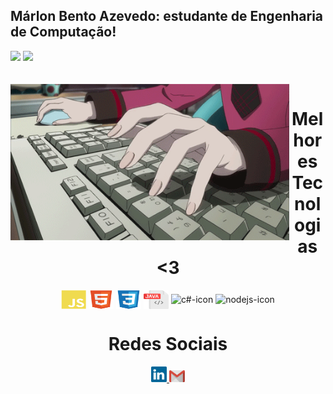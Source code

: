 ## Márlon Bento Azevedo: estudante de Engenharia de Computação!
<div>
  
  <img   src="https://github-readme-stats.vercel.app/api?username=marlon-bento&show_icons=true&theme=dracula&include_all_commits=true&count_private=true"/>
  <img   src="https://github-readme-stats.vercel.app/api/top-langs/?username=marlon-bento&layout=compact&langs_count=16&theme=dracula"/>
</div>
<br>

<div  align="center"> 
  <div style="display: inline_block"><br>
    <img align="left" height="250" alt="coding-time" src="code.gif">
    <h1 align="center">Melhores Tecnologias <3</h1>
    <img align="center" height="30" width="40" alt="js-icon"  src="https://raw.githubusercontent.com/devicons/devicon/master/icons/javascript/javascript-plain.svg">
    <img align="center" height="30" width="40" alt="html-icon" src="https://raw.githubusercontent.com/devicons/devicon/master/icons/html5/html5-original.svg">
    <img align="center" height="30" width="40" alt="css-icon" src="https://raw.githubusercontent.com/devicons/devicon/master/icons/css3/css3-original.svg">
    <img align="center" height="30" width="40" alt="java-icon" src="java.png">
    <img align="center" height="30" width="40" alt="c#-icon" src="c#icon.png">
    <img align="center" height="30" width="40" alt="nodejs-icon" src="https://raw.githubusercontent.com/jmnote/z-icons/master/svg/cpp.svg">
   </div>
    
  
  <h1 align="center">Redes Sociais</h1>
    <a href = "https://www.linkedin.com/in/marlon-bento-461ba755/">
      <img width="25" src="linkedin.svg">
    </a>
      <a href = "mailto: marlon2020mg@gmail.com/">
      <img width="25" src="gmail.svg">
    </a>
</div>



